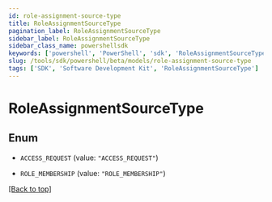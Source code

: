 ```yaml
---
id: role-assignment-source-type
title: RoleAssignmentSourceType
pagination_label: RoleAssignmentSourceType
sidebar_label: RoleAssignmentSourceType
sidebar_class_name: powershellsdk
keywords: ['powershell', 'PowerShell', 'sdk', 'RoleAssignmentSourceType'] 
slug: /tools/sdk/powershell/beta/models/role-assignment-source-type
tags: ['SDK', 'Software Development Kit', 'RoleAssignmentSourceType']
---
```



# RoleAssignmentSourceType

## Enum


* `ACCESS_REQUEST` (value: `"ACCESS_REQUEST"`)

* `ROLE_MEMBERSHIP` (value: `"ROLE_MEMBERSHIP"`)


[[Back to top]](#) 

